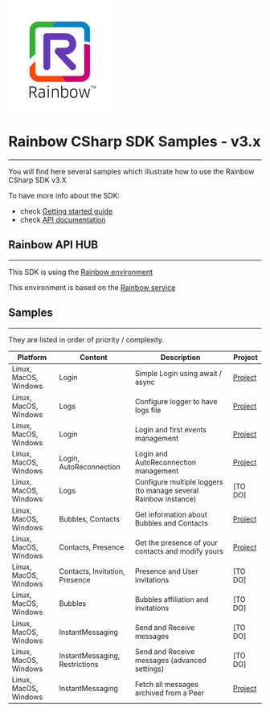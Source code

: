![Rainbow](../logo_rainbow.png)

 
# Rainbow CSharp SDK Samples - v3.x
---

You will find here several samples which illustrate how to use the Rainbow CSharp SDK v3.X

To have more info about the SDK:
- check [Getting started guide](https://developers.openrainbow.com/doc/sdk/csharp/core/sts/guides/001_getting_started?isBeta=true)
- check [API documentation](https://developers.openrainbow.com/doc/sdk/csharp/core/sts/api/Rainbow.Application?isBeta=true)


## Rainbow API HUB
---

This SDK is using the [Rainbow environment](https://developers.openrainbow.com/)
 
This environment is based on the [Rainbow service](https://www.openrainbow.com/) 


## Samples
---

They are listed in order of priority / complexity.


| Platform | Content | Description | Project |
| --- | --- | --- | --- |
| Linux, MacOS, Windows | Login | Simple Login using await / async | [Project](./ConsoleApp/Login%20simple) |
| Linux, MacOS, Windows | Logs | Configure logger to have logs file | [Project](./ConsoleApp/Configure%20logger) | 
| Linux, MacOS, Windows | Login | Login and first events management | [Project](./ConsoleApp/Login%20and%20events) |
| Linux, MacOS, Windows | Login, AutoReconnection | Login and AutoReconnection management | [Project](./ConsoleApp/Login%20and%20autoreconnection) |
| Linux, MacOS, Windows | Logs | Configure multiple loggers (to manage several Rainbow instance) | [TO DO] |
| Linux, MacOS, Windows | Bubbles, Contacts | Get information about Bubbles and Contacts | [Project](./ConsoleApp/Login%20simple) |
| Linux, MacOS, Windows | Contacts, Presence | Get the presence of your contacts and modify yours | [Project](./ConsoleApp/Get%20basic%20contacts%20and%20bubbles%20info) |
| Linux, MacOS, Windows | Contacts, Invitation, Presence | Presence and User invitations | [TO DO] |
| Linux, MacOS, Windows | Bubbles | Bubbles affiliation and invitations | [TO DO] |
| Linux, MacOS, Windows | InstantMessaging | Send and Receive messages  | [TO DO]  |
| Linux, MacOS, Windows | InstantMessaging, Restrictions | Send and Receive messages (advanced settings) | [TO DO]  |
| Linux, MacOS, Windows | InstantMessaging | Fetch all messages archived from a Peer | [Project](./ConsoleApp/Fetch%20messages%20from%20peer) |

 







